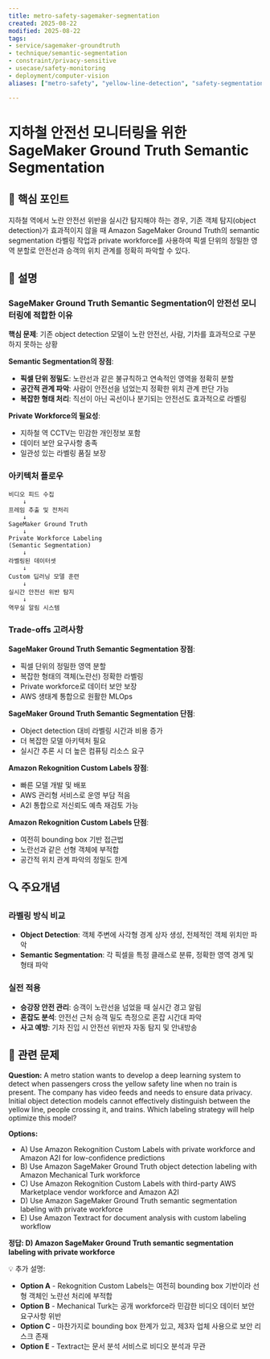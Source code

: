 ```yaml
---
title: metro-safety-sagemaker-segmentation
created: 2025-08-22
modified: 2025-08-22
tags:
- service/sagemaker-groundtruth
- technique/semantic-segmentation
- constraint/privacy-sensitive
- usecase/safety-monitoring
- deployment/computer-vision
aliases: ["metro-safety", "yellow-line-detection", "safety-segmentation"]

---
```


# 지하철 안전선 모니터링을 위한 SageMaker Ground Truth Semantic Segmentation

## 🎯 핵심 포인트

지하철 역에서 노란 안전선 위반을 실시간 탐지해야 하는 경우, 기존 객체 탐지(object detection)가 효과적이지 않을 때 Amazon SageMaker Ground Truth의 semantic segmentation 라벨링 작업과 private workforce를 사용하여 픽셀 단위의 정밀한 영역 분할로 안전선과 승객의 위치 관계를 정확히 파악할 수 있다.

## 📝 설명

### SageMaker Ground Truth Semantic Segmentation이 안전선 모니터링에 적합한 이유

**핵심 문제**: 기존 object detection 모델이 노란 안전선, 사람, 기차를 효과적으로 구분하지 못하는 상황

**Semantic Segmentation의 장점**:
- **픽셀 단위 정밀도**: 노란선과 같은 불규칙하고 연속적인 영역을 정확히 분할
- **공간적 관계 파악**: 사람이 안전선을 넘었는지 정확한 위치 관계 판단 가능
- **복잡한 형태 처리**: 직선이 아닌 곡선이나 분기되는 안전선도 효과적으로 라벨링

**Private Workforce의 필요성**:
- 지하철 역 CCTV는 민감한 개인정보 포함
- 데이터 보안 요구사항 충족
- 일관성 있는 라벨링 품질 보장

### 아키텍처 플로우

```
비디오 피드 수집
    ↓
프레임 추출 및 전처리
    ↓
SageMaker Ground Truth
    ↓
Private Workforce Labeling
(Semantic Segmentation)
    ↓
라벨링된 데이터셋
    ↓
Custom 딥러닝 모델 훈련
    ↓
실시간 안전선 위반 탐지
    ↓
역무실 알림 시스템
```

### Trade-offs 고려사항

**SageMaker Ground Truth Semantic Segmentation 장점**:
- 픽셀 단위의 정밀한 영역 분할
- 복잡한 형태의 객체(노란선) 정확한 라벨링
- Private workforce로 데이터 보안 보장
- AWS 생태계 통합으로 원활한 MLOps

**SageMaker Ground Truth Semantic Segmentation 단점**:
- Object detection 대비 라벨링 시간과 비용 증가
- 더 복잡한 모델 아키텍처 필요
- 실시간 추론 시 더 높은 컴퓨팅 리소스 요구

**Amazon Rekognition Custom Labels 장점**:
- 빠른 모델 개발 및 배포
- AWS 관리형 서비스로 운영 부담 적음
- A2I 통합으로 저신뢰도 예측 재검토 가능

**Amazon Rekognition Custom Labels 단점**:
- 여전히 bounding box 기반 접근법
- 노란선과 같은 선형 객체에 부적합
- 공간적 위치 관계 파악의 정밀도 한계

## 🔍 주요개념

### 라벨링 방식 비교

- **Object Detection**: 객체 주변에 사각형 경계 상자 생성, 전체적인 객체 위치만 파악
- **Semantic Segmentation**: 각 픽셀을 특정 클래스로 분류, 정확한 영역 경계 및 형태 파악

### 실전 적용

- **승강장 안전 관리**: 승객이 노란선을 넘었을 때 실시간 경고 알림
- **혼잡도 분석**: 안전선 근처 승객 밀도 측정으로 혼잡 시간대 파악
- **사고 예방**: 기차 진입 시 안전선 위반자 자동 탐지 및 안내방송

## 📝 관련 문제

**Question:** A metro station wants to develop a deep learning system to detect when passengers cross the yellow safety line when no train is present. The company has video feeds and needs to ensure data privacy. Initial object detection models cannot effectively distinguish between the yellow line, people crossing it, and trains. Which labeling strategy will help optimize this model?

**Options:**

- A) Use Amazon Rekognition Custom Labels with private workforce and Amazon A2I for low-confidence predictions
- B) Use Amazon SageMaker Ground Truth object detection labeling with Amazon Mechanical Turk workforce
- C) Use Amazon Rekognition Custom Labels with third-party AWS Marketplace vendor workforce and Amazon A2I
- D) Use Amazon SageMaker Ground Truth semantic segmentation labeling with private workforce
- E) Use Amazon Textract for document analysis with custom labeling workflow

**정답: D) Amazon SageMaker Ground Truth semantic segmentation labeling with private workforce**

💡 추가 설명:

- **Option A** - Rekognition Custom Labels는 여전히 bounding box 기반이라 선형 객체인 노란선 처리에 부적합
- **Option B** - Mechanical Turk는 공개 workforce라 민감한 비디오 데이터 보안 요구사항 위반
- **Option C** - 마찬가지로 bounding box 한계가 있고, 제3자 업체 사용으로 보안 리스크 존재
- **Option E** - Textract는 문서 분석 서비스로 비디오 분석과 무관